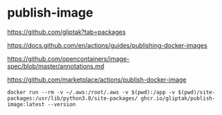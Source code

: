 # publish-image

https://github.com/gliptak?tab=packages

https://docs.github.com/en/actions/guides/publishing-docker-images

https://github.com/opencontainers/image-spec/blob/master/annotations.md

https://github.com/marketplace/actions/publish-docker-image

```
docker run --rm -v ~/.aws:/root/.aws -v $(pwd):/app -v $(pwd)/site-packages:/usr/lib/python3.8/site-packages/ ghcr.io/gliptak/publish-image:latest --version
```
